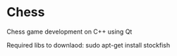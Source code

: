 # Chess
Chess game development on C++ using Qt

Required libs to downlaod:
    sudo apt-get install stockfish
